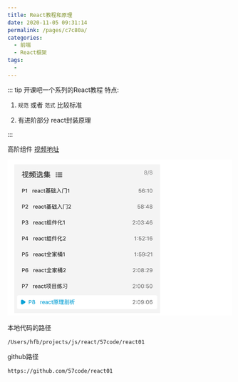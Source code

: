 ```yaml
---
title: React教程和原理
date: 2020-11-05 09:31:14
permalink: /pages/c7c80a/
categories:
  - 前端
  - React框架
tags:
  - 
---
```



::: tip 开课吧一个系列的React教程
特点: 

1. `规范` 或者 `范式` 比较标准

2. 有进阶部分 react封装原理

:::



高阶组件
[视频地址](https://www.bilibili.com/video/BV1AE411x7mL?p=8)

<img src="./minilet/image-20201110134503634.png" alt="image-20201110134503634" style="zoom:90%;" />





本地代码的路径

``` bash
/Users/hfb/projects/js/react/57code/react01
```



github路径
``` bash
https://github.com/57code/react01
```
